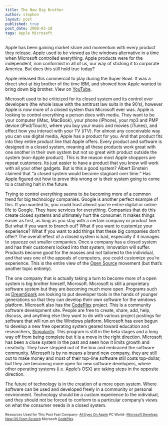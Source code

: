```yaml
---
title: The New Big Brother
author: stephen
layout: post
published: true
post_date: 2008-03-10
tags: Apple Microsoft
---
```

Apple has been gaining market share and momentum with every product they release. Apple used to be viewed as the windows alternative in a time when Microsoft controlled everything. Apple products were for the independent, non conformist in all of us, our way of sticking it to corporate America. But does this still hold true today?

Apple released this commercial to play during the Super Bowl. It was a direct shot at big brother of the time IBM, and showed how Apple wanted to bring down big brother. View on <a href="http://www.youtube.com/watch?v=OYecfV3ubP8&amp;hl=en_US&amp;fs=1&amp;rel=0" target="_blank">YouTube</a>.

Microsoft used to be criticized for its closed system and its control over developers (the whole issue with the antitrust law suits in the 90’s), however Apple is now more of a closed system than Microsoft ever was. Apple is looking to control everything a person does with media. They want to be your computer (iMac, MacBook), your phone (iPhone), your mp3 and PMP device (iPod/Touch), where you buy your music and movies (iTunes), and effect how you interact with your TV (iTV). For almost any conceivable way you can use digital media, Apple has a product for you. And that product fits into they entire product line that Apple offers. Every product and software is designed in a closed system, meaning all these products work great with one another in their own system but not so great with product outside the system (non-Apple product). This is the reason most Apple shoppers are repeat customers. Its just easier to have a product that you know will work with all your other gadgets. But is this a good system? Albert Einstein claimed that “a closed system would become stagnant over time.” Has Apple figured out how to prove this wrong or is their system going to come to a crashing halt in the future.

Trying to control everything seems to be becoming more of a common trend for big technology companies. Google is another perfect example of this. If you wanted to, you could trust almost you’re entire digital or online life to Google. They have services for everything. Companies that do this create closed systems and ultimately hurt the consumer. It makes things easier as first, as long as you stay with a certain company or product line. But what if you want to branch out? What if you want to customize your experience? What if you want to add things that these big companies don’t offer? The overall effect of a closed system is bad, especially if it manages to squeeze out smaller companies. Once a company has a closed system and has their customers locked into that system, innovation will suffer. Products become good for the masses and not tailored to the individual, and that was one of the appeals of computers, you could customize you’re experience. This is the entire view of the <a href="http://www.opensource.org/">Open Source</a> movement (but that’s another topic entirely).

The one company that is actually taking a turn to become more of a open system is big brother himself, Microsoft. Microsoft is still a proprietary software system but they are becoming much more open. Programs such as <a href="https://downloads.channel8.msdn.com/">DreamSpark</a> are looking to put developer tools in the hands of younger generations so that they can develop their own software for the windows platform. Microsoft also has the <a href="http://codeplex.com/">CodePlex</a> project. This is a community software development site. People are free to create, share, add, help, discuss, and anything else they want to do with various project postings for software that will run on the Windows platform. Microsoft has even begun to develop a new free operating system geared toward education and researchers, <a href="http://research.microsoft.com/os/singularity/">Singularity</a>. This program is still in the beta stages and a long way off from being complete but it is a move in the right direction. Microsoft has been a close system in the past and seen how it limits growth and creativity. They have stepped out of the box and embraced the software community. Microsoft is by no means a brand new company, they are still out to make money and most of their top-line software still costs top-dollar, but they are becoming more open for new software developers, where other operating systems (i.e. Apple’s OSX) are taking steps in the opposite direction.

The future of technology is in the creation of a more open system. Where software can be used and developed freely in a community or personal environment. Technology should be a custom experience to the individual, and they should not be forced to conform to a particular company’s views on what the consumer needs in a closed system.
<div style="text-align: left;"><span style="font-size: 78%;">Resources Used for This Post
Fast Company- <a href="http://www.fastcompany.com/magazine/121/all-eyes-on-apple.html?page=0%2C0">All Eyes On Apple</a>
PC World- <a href="http://www.pcworld.com/article/id,143122-pg,1/article.html">Microsoft Develops New OS From Scratch</a>
Microsoft <a href="http://www.codeplex.org/">CodePlex</a>
</span></div>